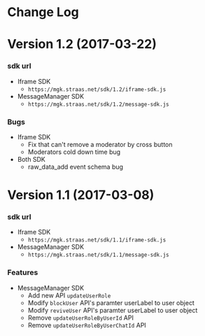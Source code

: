 # Change Log

<a name="1.2-release"></a>
# Version 1.2 (2017-03-22)

### sdk url

* Iframe SDK
  - `https://mgk.straas.net/sdk/1.2/iframe-sdk.js`
* MessageManager SDK
  - `https://mgk.straas.net/sdk/1.2/message-sdk.js`

### Bugs
* Iframe SDK
  - Fix that can't remove a moderator by cross button
  - Moderators cold down time bug
* Both SDK
  - raw_data_add event schema bug

<a name="1.1-release"></a>
# Version 1.1 (2017-03-08)

### sdk url

* Iframe SDK
	- `https://mgk.straas.net/sdk/1.1/iframe-sdk.js`
* MessageManager SDK
	-	`https://mgk.straas.net/sdk/1.1/message-sdk.js`

### Features
* MessageManager SDK
	- Add new API `updateUserRole`
	- Modify `blockUser` API's paramter userLabel to user object
	- Modify `reviveUser` API's paramter userLabel to user object
	- Remove `updateUserRoleByUserId` API
	- Remove `updateUserRoleByUserChatId` API
